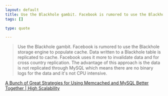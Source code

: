 ```yaml
--- 
layout: default
title: Use the Blackhole gambit. Facebook is rumored to use the Blackhole storage engine to ...
tags: []

type: quote

---
```

> Use the Blackhole gambit. Facebook is rumored to use the Blackhole storage engine to populate cache. Data written to a Blackhole table is replicated to cache. Facebook uses it more to invalidate data and for cross country replication. The advantage of this approach is the data is not replicated through MySQL which means there are no binary logs for the data and it's not CPU intensive.

<a href="http://highscalability.com/bunch-great-strategies-using-memcached-and-mysql-better-together">A Bunch of Great Strategies for Using Memcached and MySQL Better Together | High Scalability</a>
